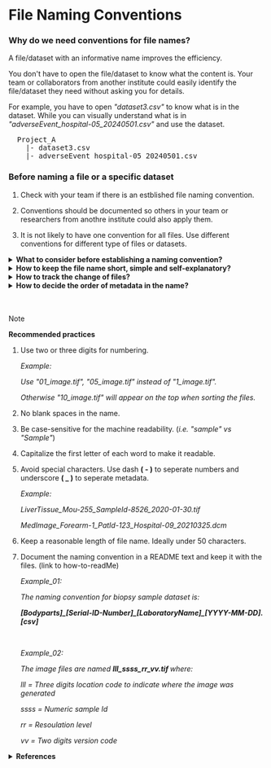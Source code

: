 # File Naming Conventions

### Why do we need conventions for file names?

A file/dataset with an informative name improves the efficiency.

You don't have to open the file/dataset to know what the content is. Your team or collaborators from another institute could easily identify the file/dataset they need without asking you for details. 

For example, you have to open _"dataset3.csv"_ to know what is in the dataset. While you can visually understand what is in _"adverseEvent_hospital-05_20240501.csv"_ and use the dataset. 
<pre>
  Project_A
    |- dataset3.csv    
    |- adverseEvent_hospital-05_20240501.csv
</pre>

### Before naming a file or a specific dataset

1. Check with your team if there is an estblished file naming convention.

2. Conventions should be documented so others in your team or researchers from anothre institute could also apply them. 

3. It is not likely to have one convention for all files. Use different conventions for different type of files or datasets.


<details>
<summary> <b>What to consider before establishing a naming convention?</b> </summary>
  
1. What distinct these files from other files? (Consider metadata like the content, date, location, etc.)

2. Pick three most important metadata. (It is not a "the more the merrier" situation)

3. The name should be human readable and contain enough information for visually scanning the files.


</details>

<details>
<summary> <b>How to keep the file name short, simple and self-explanatory?</b> </summary>
  
1. Use abbreviation or code.
   
   _Example:_

   _Labotory A = LabA, Project 2 = P2, Mouse with serial number 255 = MOU-255_
   

2. Document the chosen abbreviation and codes. Do not leave any "commonly known" abbreviation undocumented.

</details>

<details>
<summary> <b> How to track the change of files?</b> </summary>
  
1. Add version information. Could be number (_i.e. v1.2, v3.0_) or status (_i.e. \_processed, \_amended, \_raw_).

2. Add a date. Make sure the format of date is consistent. (_i.e. using YYYYMMDD or YYYY-MM-DD_)

</details>

<details>
<summary> <b> How to decide the order of metadata in the name?</b> </summary>
  
1. Place the most important metadata at the beginning.

2. How would you like to sort the files? _(i.e. alphabetically, numerically or chronologically)_

</details>
<br></br>

>[!NOTE]
><b> Recommended practices </b>
  
1. Use two or three digits for numbering.

   _Example:_

   _Use "01_image.tif", "05_image.tif" instead of "1_image.tif"._

   _Otherwise "10_image.tif" will appear on the top when sorting the files._

2. No blank spaces in the name.
   
3. Be case-sensitive for the machine readability. (_i.e. "sample" vs "Sample"_)

4. Capitalize the first letter of each word to make it readable.

5. Avoid special characters. Use dash <b>( - )</b> to seperate numbers and underscore <b>( _ )</b> to seperate metadata.

   _Example:_

   _LiverTissue\_Mou-255\_SampleId-8526\_2020-01-30.tif_
   
   _MedImage\_Forearm-1\_PatId-123\_Hospital-09\_20210325.dcm_

6. Keep a reasonable length of file name. Ideally under 50 characters. 
    
7. Document the naming convention in a README text and keep it with the files. (link to how-to-readMe)
  
   _Example_01:_

   _The naming convention for biopsy sample dataset is:_

   _<b>[Bodyparts]\_[Serial-ID-Number]\_[LaboratoryName]\_[YYYY-MM-DD].[csv]</b>_
   
   <br>
   
   _Example_02:_

   _The image files are named <b> lll\_ssss\_rr\_vv.tif </b> where:_

     _lll = Three digits location code to indicate where the image was generated_

     _ssss = Numeric sample Id_

     _rr = Resoulation level_

     _vv = Two digits version code_


<details>
  <summary> <b>References</b> </summary>
<br>
  This page organized knowledge and experiences from following resources:

  1. [HMS RDM 2020 Workshop - How to name a file](https://www.youtube.com/watch?v=WKViHPvBo_Y&list=PLWIsV2soJK-VaW7IhxYyyOwiamjVV_FuB&index=87)
  
  2. [CDS - File Management](https://data.research.cornell.edu/data-management/storing-and-managing/file-management/)

</details>
